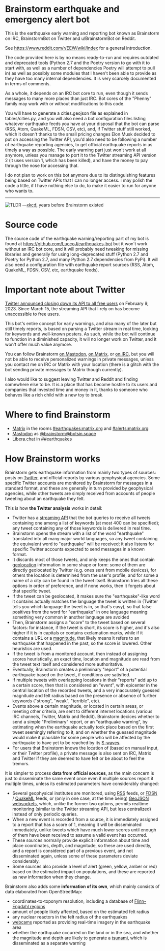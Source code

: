# Brainstorm earthquake and emergency alert bot

This is the earthquake early warning and reporting bot known as Brainstorm on IRC, BrainstormBot on Twitter and u/BrainstormBot on Reddit.

See https://www.reddit.com/r/EEW/wiki/index for a general introduction.

The code provided here is by no means ready-to-run and requires outdated and deprecated tools (Python 2.7 and the Poetry version to go with it to start with, as well as a number of dependencies Poetry will attempt to pull in) as well as possibly some modules that I haven't been able to provide as they have too many internal dependencies.
It is very scarcely documented in terms of comments.

As a whole, it depends on an IRC bot core to run, even though it sends messages to many more places than just IRC. Bot cores of the "Phenny" family may work with or without modifications to this code.

You will have to generate a cities.geojson file as explained in tables/cities.py, and you will also need a bot configuration files listing whatever earthquake feeds you have at your disposal that the bot can parse (RSS, Atom, QuakeML, FDSN, CSV, etc), and, if Twitter stuff still worked, which it doesn't thanks to the small pricing changes Elon Musk decided to put on accessing the Twitter API, you'd also need to be following a number of earthquake reporting agencies, to get official earthquake reports in as timely a way as possible.
The early warning part just won't work at all anymore, unless you manage to port it to the Twitter streaming API version 2 (it uses version 1, which has been killed), and have the money to pay through the nose for accessing that.

I do not plan to work on this bot anymore due to its distinguishing features being based on Twitter APIs that I can no longer access. I may polish the code a little, if I have nothing else to do, to make it easier to run for anyone who wants to.

---

![TLDR](https://imgs.xkcd.com/comics/seismic_waves.png)  ­—[xkcd](https://xkcd.com/723/), years before Brainstorm existed

# Source code

The source code of the earthquake warning/reporting part of my bot is found at https://github.com/LuccoJ/earthquakes-bot but it won't work without an IRC bot core, and it will probably need tweaking for missing libraries and generally for using long-deprecated stuff (Python 2.7 and Poetry for Python 2.7, and many Python 2.7 dependencies from PyPi). It will also need a configuration file with earthquake report sources (RSS, Atom, QuakeML, FDSN, CSV, etc, earthquake feeds).

# Important note about Twitter

[Twitter announced closing down its API to all free users](https://twitter.com/TwitterDev/status/1621026986784337922) on February 9, 2023. Since March 15, the streaming API that I rely on has become unaccessible to free users.

This bot's entire concept for early warnings, and also many of the later but still timely reports, is based on parsing a Twitter stream in real time, looking for keywords and well-known posters. As such, while the bot will continue to function in a diminished capacity, it will no longer work on Twitter, and it won't offer much value anymore.

You can follow Brainstorm [on Mastodon](https://botsin.space/@brainstorm/109796476782694371), [on Matrix](https://matrix.to/#/#earthquakes:matrix.org), or [on IRC](https://web.libera.chat/##earthquakes), but you will not be able to receive personalized warnings in private messages, unless you contact me on IRC or Matrix with your location (there is a glitch with the bot sending private messages to Matrix though currently).

I also would like to suggest leaving Twitter and Reddit and finding somewhere else to be. It is a place that has become hostile to its users and companies that invested time and money in it, thanks to someone who behaves like a rich child with a new toy to break.

# Where to find Brainstorm

* [Matrix](https://matrix.org) in the rooms [#earthquakes:matrix.org](https://matrix.to/#/#earthquakes:matrix.org) and [#alerts:matrix.org](https://matrix.to/#/#warnings:matrix.org)
* [Mastodon](https://joinmastodon.org/) as [@brainstorm@botsin.space](https://botsin.space/@brainstorm)
* [Libera.chat](https://libera.chat) in [##earthquakes](https://web.libera.chat/##earthquakes)

# How Brainstorm works

Brainstorm gets earthquake information from mainly two types of sources: posts on [Twitter](https://twitter.com/BrainstormBot), and official reports by various geophysical agencies. Some specific Twitter accounts are monitored by Brainstorm for messages in a standard format, and these are generally in turn provided by geophysical agencies, while other tweets are simply received from accounts of people tweeting about an earthquake they felt.

This is how **the Twitter analysis** works in detail:

* Twitter has a [streaming API](https://dev.twitter.com/streaming/public) that the bot queries to receive all tweets containing one among a list of keywords (at most 400 can be specified); any tweet containing any of those keywords is delivered in real time.
* Brainstorm opens the stream with a list of the word "earthquake" translated into all many major world languages, so any tweet containing the equivalent word to "earthquake" will be received; it also listens for specific Twitter accounts expected to send messages in a known format.
* It discards most of those tweets, and only keeps the ones that contain [geolocation](https://en.wikipedia.org/wiki/Geolocation) information in some shape or form: some of them are directly geolocated by Twitter (e.g. ones sent from mobile devices), for others the location is determined from the user's profile, and for some a name of a city can be found in the tweet itself. Brainstorm tries all these options in order of preference, and if none works, then it forgets about that specific tweet.
* If the tweet can be geolocated, it makes sure the "earthquake"-like word it contains actually matches the language the tweet is written in (Twitter tells you which language the tweet is in, so that's easy), so that false positives from the word for "earthquake" in one language meaning something very common in another language are avoided
* Then, Brainstorm assigns a "score" to the tweet based on several factors: for instance, if the tweet is short, its score is higher, and it's also higher if it is in capitals or contains exclamation marks, while if it contains a URL or a [magnitude](https://en.wikipedia.org/wiki/Richter_magnitude_scale), that likely means it refers to an earthquake that happened in the past, so the score is lowered. Other heuristics are used.
* If the tweet is from a monitored account, then instead of assigning scores heuristically, an exact time, location and magnitude are read from the tweet text itself and considered more authoritative.
* Eventually, Brainstorm creates a preliminary "report" of a potential earthquake based on the tweet, if conditions are satisfied.
* If multiple tweets with overlapping locations in their "reports" add up to a certain score, then that is considered an "event", with epicenter in the central location of the recorded tweets, and a very inaccurately guessed magnitude and felt radius based on the presence or absence of further keywords ("strong", "weak", "terrible", etc).
* Events above a certain magnitude, or located in certain areas, or meeting other criteria, are sent to different internet locations (various IRC channels, Twitter, Matrix and Reddit). Brainstorm decices whether to send a simple "Preliminary" report, or an "earthquake warning", by estimating when the earthquake actually took place based on the first tweet seemingly referring to it, and on whether the guessed magnitude would make it plausible for some people who will be affected by the earthquake to have yet to be reached by its [S-waves](https://en.wikipedia.org/wiki/S-wave).
* For users that Brainstorm knows the location of (based on manual input, or their Twitter profile), a private message is also sent on IRC, Matrix and Twitter if they are deemed to have felt or be about to feel the tremors.

It is simpler to process **data from official sources**, as the main concern is just to disseminate the same event once even if multiple sources report it multiple times, unless its estimated parameters have considerably changed:

* Several geophysical institutes are monitored, using [RSS](https://en.wikipedia.org/wiki/RSS) feeds, or [FDSN](https://en.wikipedia.org/wiki/International_Federation_of_Digital_Seismograph_Networks) / [QuakeML](https://en.wikipedia.org/wiki/QuakeML) feeds, or (only in one case, at the time being) [GeoJSON](https://en.wikipedia.org/wiki/GeoJSON) [websockets](https://en.wikipedia.org/wiki/WebSocket), which, unlike the former two options, permits realtime monitoring (similar to the Twitter streaming API, but less centralized) instead of only periodic queries.
* When a new event is recorded from a source, it is immediately assigned to a report that has a score of 1, meaning it will be disseminated immediately, unlike tweets which have much lower scores until enough of them have been received to assume a valid event has occurred.
* These sources normally provide explicit information about time and place coordinates, depth, and magnitude, so these are used directly, and a report is considered part of a previous event, and not disseminated again, unless some of these parameters deviate considerably.
* Some sources also provide a level of alert (green, yellow, amber or red) based on the estimated impact on populations, and these are reported as new information when they change.

Brainstorm also adds some **information of its own**, which mainly consists of data elaborated from OpenStreetMap:

* coordinates-to-toponym resolution, including a database of [Flinn-Engdahl regions](https://en.wikipedia.org/wiki/Flinn%E2%80%93Engdahl_regions)
* amount of people likely affected, based on the estimated felt radius
* any nuclear reactors in the felt radius of the earthquakes
* [webcams](http://www.webcams.travel/) reported as providing real-time imagery in the earthquake area
* whether the earthquake occurred on the land or in the sea, and whether the magnitude and depth are likely to generate a [tsunami](https://en.wikipedia.org/wiki/Tsunami), which is disseminated as a separate warning
